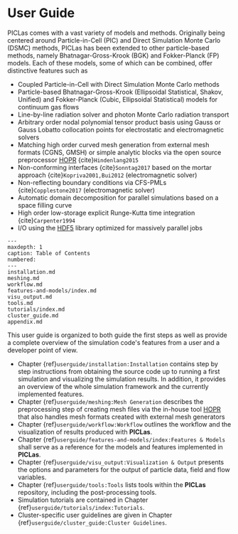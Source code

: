 # User Guide

PICLas comes with a vast variety of models and methods. Originally being centered around Particle-in-Cell (PIC) and Direct
Simulation Monte Carlo (DSMC) methods, PICLas has been extended to other particle-based methods, namely Bhatnagar-Gross-Krook (BGK)
and Fokker-Planck (FP) models.
Each of these models, some of which can be combined, offer distinctive features such as

* Coupled Particle-in-Cell with Direct Simulation Monte Carlo methods
* Particle-based Bhatnagar-Gross-Krook (Ellipsoidal Statistical, Shakov, Unified) and Fokker-Planck (Cubic, Ellipsoidal
  Statistical) models for continuum gas flows
* Line-by-line radiation solver and photon Monte Carlo radiation transport
* Arbitrary order nodal polynomial tensor product basis using Gauss or Gauss Lobatto collocation points for electrostatic and
  electromagnetic solvers
* Matching high order curved mesh generation from external mesh formats (CGNS, GMSH) or
  simple analytic blocks via the open source preprocessor [HOPR](https://github.com/hopr-framework/hopr) {cite}`Hindenlang2015`
* Non-conforming interfaces {cite}`Sonntag2017` based on the mortar approach {cite}`Kopriva2001,Bui2012` (electromagnetic solver)
* Non-reflecting boundary conditions via CFS-PMLs {cite}`Copplestone2017` (electromagnetic solver)
* Automatic domain decomposition for parallel simulations based on a space filling curve
* High order low-storage explicit Runge-Kutta time integration {cite}`Carpenter1994`
* I/O using the [HDF5](https://www.hdfgroup.org/solutions/hdf5/) library optimized for massively parallel jobs


```{toctree}
---
maxdepth: 1
caption: Table of Contents
numbered:
---
installation.md
meshing.md
workflow.md
features-and-models/index.md
visu_output.md
tools.md
tutorials/index.md
cluster_guide.md
appendix.md
```


This user guide is organized to both guide the first steps as well as provide a complete overview of
the simulation code's features from a user and a developer point of view.

* Chapter {ref}`userguide/installation:Installation` contains step by step instructions from obtaining the source
  code up to running a first simulation and visualizing the simulation results. In addition, it
  provides an overview of the whole simulation framework and the currently implemented features.
* Chapter {ref}`userguide/meshing:Mesh Generation` describes the preprocessing step of creating mesh files via the in-house tool
  [HOPR](https://github.com/hopr-framework/hopr) that also handles mesh formats created with external mesh generators
* Chapter {ref}`userguide/workflow:Workflow` outlines the workflow and the visualization of results produced with **PICLas**.
* Chapter {ref}`userguide/features-and-models/index:Features & Models` shall serve as a reference for the models and features implemented in **PICLas**.
* Chapter {ref}`userguide/visu_output:Visualization & Output` presents the options and parameters for the output of particle data, field and flow variables.
* Chapter {ref}`userguide/tools:Tools` lists tools within the **PICLas** repository, including the post-processing tools.
* Simulation tutorials are contained in Chapter {ref}`userguide/tutorials/index:Tutorials`.
* Cluster-specific user guidelines are given in Chapter {ref}`userguide/cluster_guide:Cluster Guidelines`.
